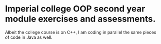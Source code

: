# Imperial college OOP second year module exercises and assessments.
Albeit the college course is on C++, I am coding in parallel the same pieces of code in Java as well.
